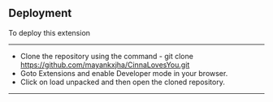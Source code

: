 ## Deployment

To deploy this extension

***
* Clone the repository using the command - git clone https://github.com/mayankxjha/CinnaLovesYou.git
* Goto Extensions and enable Developer mode in your browser.
* Click on load unpacked and then open the cloned repository.
***